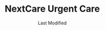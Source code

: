 ---
layout: location-page
date: Last Modified
description: "Local COVID-19 testing is available at NextCare Urgent Care in Scottdale, Arizona, USA."
permalink: "locations/arizona/scottdale/nextcare-urgent-care-9/"
tags:
  - locations
  - arizona
title: NextCare Urgent Care
uniqueName: nextcare-urgent-care-9
state: Arizona
stateAbbr: AZ
hood: "Scottdale"
address: "2122 N Scottsdale Rd"
city: "Scottdale"
zip: "85257"
zipsNearby: "85117 85118 85119 85120 85178 85190 85322 85323 85338 85392 85395 85324 85326 85396 85122 85123 85130 85193 85194 85329 85327 85331 85377 85224 85225 85226 85244 85246 85248 85249 85286 85128 85335 85131 85132 85233 85234 85295 85296 85297 85298 85299 85301 85302 85303 85304 85305 85306 85307 85308 85309 85310 85311 85312 85318 85236 85137 85339 85340 85138 85139 86333 86343 85201 85202 85203 85204 85205 85206 85207 85208 85209 85210 85211 85212 85213 85214 85215 85216 85274 85275 85277 85539 85342 85343 85345 85380 85381 85382 85383 85385 85001 85002 85003 85004 85005 85006 85007 85008 85009 85010 85011 85012 85013 85014 85015 85016 85017 85018 85019 85020 85021 85022 85023 85024 85025 85026 85027 85028 85029 85030 85031 85032 85033 85034 85035 85036 85037 85038 85039 85040 85041 85042 85043 85044 85045 85046 85048 85050 85051 85053 85054 85055 85060 85061 85062 85063 85064 85065 85066 85067 85068 85069 85070 85071 85072 85073 85074 85075 85076 85078 85079 85080 85082 85083 85085 85086 85087 85097 85098 85141 85127 85140 85142 85143 85545 85121 85147 85250 85251 85252 85253 85254 85255 85256 85257 85258 85259 85260 85261 85262 85263 85264 85266 85267 85268 85269 85271 85172 85351 85372 85373 85374 85375 85376 85378 85379 85387 85388 85173 85280 85281 85282 85283 85284 85285 85287 85353 85553 85191 85355 85358 85361 85363 85077 85096 85099 85217 85218 85219 85220 85221 85222 85223 85227 85228 85230 85231 85232 85237 85238 85239 85240 85241 85242 85243 85247 85272 85273 85278 85279 85289 85290 85291 85293 85294 85313" 
mapUrl: "http://maps.apple.com/?q=NextCare+Urgent+Care&address=2122+N+Scottsdale+Rd,Scottdale,Arizona,85257"
locationType: Drive-thru
phone: "480-889-3570"
website: "https://nextcare.com/curbside/"
onlineBooking: true
closed: undefined
closedUpdate: May 23rd, 2020
notes: "For individuals with symptoms."
days: Weekdays
hours: 8AM-8PM
ctaMessage: Schedule a test
ctaUrl: "https://nextcare.com/curbside/"
---